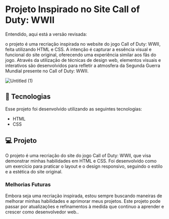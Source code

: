 # Projeto Inspirado no Site Call of Duty: WWII

Entendido, aqui está a versão revisada:

o projeto é uma recriação inspirada no website do jogo Call of Duty: WWII, feita utilizando HTML e CSS. A intenção é capturar a essência visual e funcional do site original, oferecendo uma experiência similar aos fãs do jogo. Através da utilização de técnicas de design web, elementos visuais e interativos são desenvolvidos para refletir a atmosfera da Segunda Guerra Mundial presente no Call of Duty: WWII.

![Untitled (1)](https://github.com/thmedu/Call-of-Duty-wwii/assets/141462806/e843e98e-27e7-41cc-9e6c-d979072dc188)


## 🚀 Tecnologias

Esse projeto foi desenvolvido utilizando as seguintes tecnologias:

- HTML
- CSS

## 💻 Projeto

O projeto é uma recriação do site do jogo Call of Duty: WWII, que visa demonstrar minhas habilidades em HTML e CSS. Foi desenvolvido como um exercício para praticar o layout e o design responsivo, seguindo o estilo e a estética do site original.


### Melhorias Futuras

Embora seja uma recriação inspirada, estou sempre buscando maneiras de melhorar minhas habilidades e aprimorar meus projetos. Este projeto pode passar por atualizações e refinamentos à medida que continuo a aprender e crescer como desenvolvedor web..
